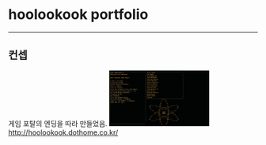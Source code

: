 <h1>hoolookook portfolio</h1>

---------------------------------------------------------------------------------------------------
<h2>컨셉</h2>

게임 포탈의 엔딩을 따라 만들었음.
<img src="/portalEnd.jpg" width="40%" height="30%" title="portalEnding" alt="portalEnding"></img>
http://hoolookook.dothome.co.kr/
